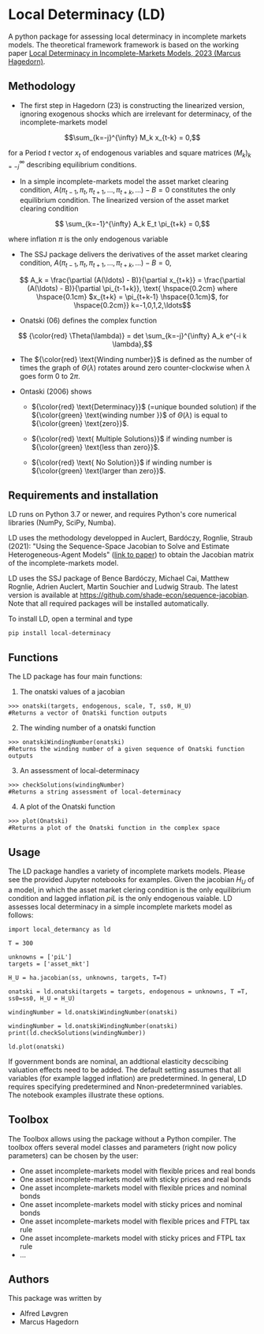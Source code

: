 # Local Determinacy (LD)

A python package for assessing local determinacy in incomplete markets models. The theoretical framework framework is based on the working paper [Local Determinacy in Incomplete-Markets Models, 2023 (Marcus Hagedorn)](https://drive.google.com/file/d/1gCMGgjyLEas3xmcxcBPyQ2vLwuBdzhLu/view).

## Methodology

- The first step in Hagedorn (23) is constructing the linearized version, ignoring exogenous shocks which are irrelevant for determinacy, of the incomplete-markets model
```math
\sum_{k=-j}^{\infty} M_k x_{t-k} = 0,
```

for a Period $t$ vector $x_t$ of endogenous variables and square matrices $(M_k)_{k=-j}^{\infty}$ describing equilibrium conditions.

-  In a simple incomplete-markets model the asset market clearing condition, $A(\pi_{t-1},\pi_t, \pi_{t+1}, \ldots, \pi_{t+k}, \ldots) - B = 0$ constitutes the only equilibrium condition. The linearized version of the asset market clearing condition

```math
		\sum_{k=-1}^{\infty} A_k E_t \pi_{t+k} = 0,
```	
 where inflation $\pi$ is the only endogenous variable

-  The SSJ package delivers the derivatives of the asset market clearing condition, $A(\pi_{t-1},\pi_t, \pi_{t+1}, \ldots, \pi_{t+k}, \ldots) - B = 0$,
```math
		A_k = \frac{\partial (A(\ldots) - B)}{\partial x_{t+k}} =  \frac{\partial (A(\ldots) - B)}{\partial \pi_{t-1+k}}, \text{ \hspace{0.2cm} where \hspace{0.1cm} $x_{t+k} = \pi_{t+k-1} \hspace{0.1cm}$, for \hspace{0.2cm}} k=-1,0,1,2,\ldots
```	

-  Onatski (06) defines the complex function
```math
			{\color{red} \Theta(\lambda)} = det \sum_{k=-j}^{\infty} A_k e^{-i k \lambda},
```
- The ${\color{red} \text{Winding number}}$ is defined as  the number of times the graph of $\Theta(\lambda)$ rotates around zero counter-clockwise when $\lambda$ goes form $0$ to $2 \pi$.

- Ontaski (2006) shows
	
	- ${\color{red} \text{Determinacy}}$  (=unique bounded solution) if the ${\color{green} \text{winding number }}$  of $\Theta(\lambda)$ is equal to ${\color{green} \text{zero}}$.

	- ${\color{red} \text{ Multiple Solutions}}$    if winding number is ${\color{green} \text{less than zero}}$.

	- ${\color{red} \text{ No Solution}}$ if winding number is ${\color{green} \text{larger than zero}}$.


## Requirements and installation

LD runs on Python 3.7 or newer, and requires Python's core numerical libraries (NumPy, SciPy, Numba).

LD uses the methodology developped in  Auclert, Bardóczy, Rognlie, Straub (2021): "Using the Sequence-Space Jacobian to Solve and Estimate Heterogeneous-Agent Models" ([link to paper](https://www.bencebardoczy.com/publication/sequence-jacobian/sequence-jacobian.pdf)) to obtain the Jacobian matrix of the incomplete-markets model.

LD uses the SSJ package of Bence Bardóczy, Michael Cai, Matthew Rognlie, Adrien Auclert, Martin Souchier and Ludwig Straub. The latest version is available at https://github.com/shade-econ/sequence-jacobian. Note that all required packages will be installed automatically.

To install LD, open a terminal and type
```
pip install local-determinacy
```
## Functions

The LD package has four main functions:
1) The onatski values of a jacobian
```
>>> onatski(targets, endogenous, scale, T, ss0, H_U)
#Returns a vector of Onatski function outputs
```

2) The winding number of a onatski function
```
>>> onatskiWindingNumber(onatski)
#Returns the winding number of a given sequence of Onatski function outputs
```

3) An assessment of local-determinacy
```
>>> checkSolutions(windingNumber)
#Returns a string assessment of local-determinacy
```

4) A plot of the Onatski function
```
>>> plot(Onatski)
#Returns a plot of the Onatski function in the complex space
```

## Usage

The LD package handles a variety of incomplete markets models. Please see the provided Jupyter notebooks for examples.
Given the jacobian $H_U$ of a model, in which the asset market clering condition is the only equilibrium condition and lagged inflation $piL$ is the only endogenous vaiable. LD assesses local determinacy in a simple incomplete markets model as follows:
```
import local_determancy as ld

T = 300   

unknowns = ['piL']
targets = ['asset_mkt']

H_U = ha.jacobian(ss, unknowns, targets, T=T)

onatski = ld.onatski(targets = targets, endogenous = unknowns, T =T, ss0=ss0, H_U = H_U)

windingNumber = ld.onatskiWindingNumber(onatski)

windingNumber = ld.onatskiWindingNumber(onatski)
print(ld.checkSolutions(windingNumber))

ld.plot(onatski)
```
If government bonds are nominal, an addtional elasticity decscibing valuation effects need to be added.
The default setting assumes that all variables (for example lagged inflation) are predetermined. In general, LD requires specifying predetermined and Nnon-predetermnined variables.
The notebook examples illustrate these options.

## Toolbox

The Toolbox allows using the package without a Python compiler. The toolbox offers several model classes and parameters (right now policy parameters) can be chosen by the user:

- One asset incomplete-markets model with flexible prices and real bonds
- One asset incomplete-markets model with sticky prices and real bonds
- One asset incomplete-markets model with flexible prices and nominal bonds
- One asset incomplete-markets model with sticky prices and nominal bonds
- One asset incomplete-markets model with flexible prices and FTPL tax rule
- One asset incomplete-markets model with sticky prices and FTPL tax rule
- ...

## Authors

This package was written by
- Alfred Løvgren
- Marcus Hagedorn
